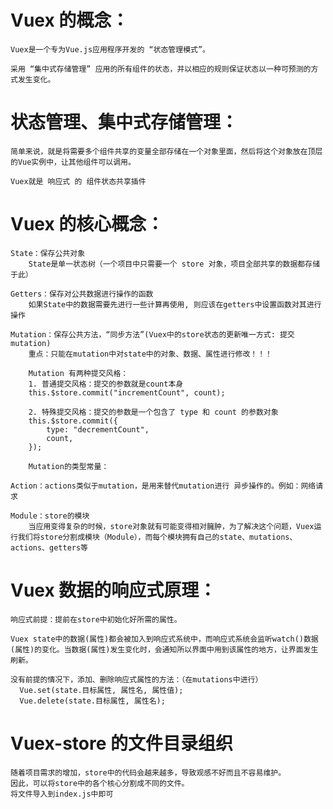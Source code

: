 # Vuex 的概念：

    Vuex是一个专为Vue.js应用程序开发的 “状态管理模式”。

    采用 “集中式存储管理” 应用的所有组件的状态，并以相应的规则保证状态以一种可预测的方式发生变化。

# 状态管理、集中式存储管理：

    简单来说，就是将需要多个组件共享的变量全部存储在一个对象里面，然后将这个对象放在顶层的Vue实例中，让其他组件可以调用。

    Vuex就是 响应式 的 组件状态共享插件

# Vuex 的核心概念：

    State：保存公共对象
        State是单一状态树（一个项目中只需要一个 store 对象，项目全部共享的数据都存储于此）

    Getters：保存对公共数据进行操作的函数
        如果State中的数据需要先进行一些计算再使用, 则应该在getters中设置函数对其进行操作

    Mutation：保存公共方法，“同步方法”(Vuex中的store状态的更新唯一方式: 提交mutation)
        重点：只能在mutation中对state中的对象、数据、属性进行修改！！！

        Mutation 有两种提交风格：
        1. 普通提交风格：提交的参数就是count本身
        this.$store.commit("incrementCount", count);

        2. 特殊提交风格：提交的参数是一个包含了 type 和 count 的参数对象
        this.$store.commit({
            type: "decrementCount",
            count,
        });

        Mutation的类型常量：

    Action：actions类似于mutation，是用来替代mutation进行 异步操作的。例如：网络请求

    Module：store的模块
        当应用变得复杂的时候，store对象就有可能变得相对臃肿，为了解决这个问题，Vuex运行我们将store分割成模块（Module），而每个模块拥有自己的state、mutations、actions、getters等

# Vuex 数据的响应式原理：

    响应式前提：提前在store中初始化好所需的属性。

    Vuex state中的数据(属性)都会被加入到响应式系统中，而响应式系统会监听watch()数据(属性)的变化。当数据(属性)发生变化时，会通知所以界面中用到该属性的地方，让界面发生刷新。

    没有前提的情况下，添加、删除响应式属性的方法：（在mutations中进行）
      Vue.set(state.目标属性, 属性名, 属性值);
      Vue.delete(state.目标属性, 属性名);

# Vuex-store 的文件目录组织

    随着项目需求的增加，store中的代码会越来越多，导致观感不好而且不容易维护。
    因此，可以将store中的各个核心分割成不同的文件。
    将文件导入到index.js中即可
